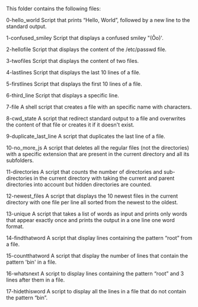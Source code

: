 This folder contains the following files:

0-hello_world
Script that prints “Hello, World”, followed by a new line to the standard output.

1-confused_smiley
Script that displays a confused smiley "(Ôo)'.

2-hellofile 
Script that displays the content of the /etc/passwd file.

3-twofiles 
Script that displays the content of two files.

4-lastlines 
Script that displays the last 10 lines of a file.

5-firstlines 
Script that displays the first 10 lines of a file.

6-third_line 
Script that displays a specific line.

7-file 
A shell script that creates a file with an specific name with characters.

8-cwd_state 
A script that redirect standard output to a file and overwrites the content of that file or creates it if it doesn't exist.

9-duplicate_last_line 
A script that duplicates the last line of a file.

10-no_more_js 
A script that deletes all the regular files (not the directories) with a specific extension that are present in the current directory and all its subfolders.

11-directories 
A script that counts the number of directories and sub-directories in the current directory with taking the current and parent directories into account but hidden directories are counted.

12-newest_files 
A script that displays the 10 newest files in the current directory with one file per line all sorted from the newest to the oldest.

13-unique 
A script that takes a list of words as input and prints only words that appear exactly once and prints the output in a one line one word format.

14-findthatword 
A script that display lines containing the pattern “root” from a file.

15-countthatword 
A script that display the number of lines that contain the pattern 'bin' in a file.

16-whatsnext 
A script to display lines containing the pattern “root” and 3 lines after them in a file.

17-hidethisword 
A script to display all the lines in a file that do not contain the pattern “bin”.





